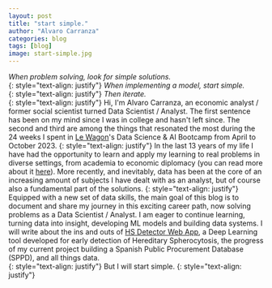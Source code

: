 ```yaml
---
layout: post
title: "start simple."
author: "Alvaro Carranza"
categories: blog
tags: [blog]
image: start-simple.jpg
---
```


*When problem solving, look for simple solutions.* <br />
{: style="text-align: justify"}
*When implementing a model, start simple.* <br />
{: style="text-align: justify"}
*Then iterate.* <br />
{: style="text-align: justify"}
Hi, I'm Alvaro Carranza, an economic analyst / former social scientist turned Data Scientist / Analyst. The first sentence has been on my mind since I was in college and hasn't left since.
The second and third are among the things that resonated the most during the 24 weeks I spent in <a href="https://www.lewagon.com/" target="_blank">Le Wagon</a>'s Data Science & AI Bootcamp from April to October 2023.
{: style="text-align: justify"}
In the last 13 years of my life I have had the opportunity to learn and apply my learning to real problems in diverse settings, from academia to economic diplomacy (you can read more about it [here](/cv)). More recently, and inevitably, data has been at the core of an increasing amount of subjects I have dealt with as an analyst, but of course also a fundamental part of the solutions.
{: style="text-align: justify"}
Equipped with a new set of data skills, the main goal of this blog is to document and share my journey in this exciting career path, now solving problems as a Data Scientist / Analyst. I am eager to continue learning, turning data into insight, developing ML models and building data systems. I will write about the ins and outs of <a href="https://hs-detector.streamlit.app" target="_blank">HS Detector Web App</a>, a Deep Learning tool developed for early detection of Hereditary Spherocytosis, the progress of my current project building a Spanish Public Procurement Database (SPPD), and all things data. <br />
{: style="text-align: justify"}
But I will start simple.
{: style="text-align: justify"}
